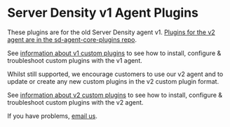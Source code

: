Server Density v1 Agent Plugins
===

These plugins are for the old Server Density agent v1. [Plugins for the v2 agent are in the sd-agent-core-plugins repo](https://github.com/serverdensity/sd-agent-core-plugins/).

See [information about v1 custom plugins](https://support.serverdensity.com/hc/en-us/articles/360001083186) to see how to install, configure & troubleshoot custom plugins with the v1 agent.

Whilst still supported, we encourage customers to use our v2 agent and to update or create any new custom plugins in the v2 custom plugin format.

See [information about v2 custom plugins](https://support.serverdensity.com/hc/en-us/articles/360001082746) to see how to install, configure & troubleshoot custom plugins with the v2 agent.

If you have problems, <a href="mailto:hello@serverdensity.com">email us</a>.
